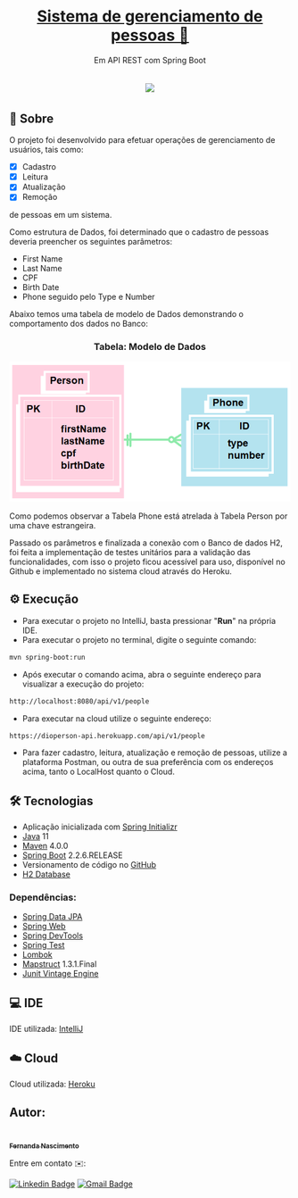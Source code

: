 <h1 align="center">
    <a href="https://github.com/Fernanda1701/dioperson-api">Sistema de gerenciamento de pessoas 📑</a>
</h1>
<p align="center">Em API REST com Spring Boot</p>

<h2 align="center">
<img src="https://img.shields.io/static/v1?label=Status:&message=Completo ✅&color=32CD32&style=for-the-badge&logo=ghost"/>
</h2>


## 💎 Sobre

O projeto foi desenvolvido para efetuar operações de gerenciamento de usuários, tais como:
- [x] Cadastro
- [x] Leitura 
- [x] Atualização  
- [x] Remoção 
<p>de pessoas em um sistema.</p> 
<p>Como estrutura de Dados, foi determinado que o cadastro de pessoas deveria preencher os seguintes parâmetros:</p>

- First Name
- Last Name
- CPF
- Birth Date
- Phone seguido pelo Type e Number

<p>Abaixo temos uma tabela de modelo de Dados demonstrando o comportamento dos dados no Banco:</p>


<h3 align="center">Tabela: Modelo de Dados</h3>

<p align="center">
  <img alt="tabelaModeloDeDados" title="tabelaModeloDeDados" src="./assets/tabelaModeloDeDados.png" />
</p>


<p>Como podemos observar a Tabela Phone está atrelada à Tabela Person por uma chave estrangeira.</p>
<p>Passado os parâmetros e finalizada a conexão com o Banco de dados H2, foi feita a implementação de testes unitários para a validação das funcionalidades, 
com isso o projeto ficou acessível para uso, disponível no Github e implementado no sistema cloud através do Heroku.</p>


## ⚙️ Execução

- Para executar o projeto no IntelliJ, basta pressionar "<b>Run</b>" na própria IDE. 
- Para executar o projeto no terminal, digite o seguinte comando:

```bash
mvn spring-boot:run
```
- Após executar o comando acima, abra o seguinte endereço para visualizar a execução do projeto:
```bash
http://localhost:8080/api/v1/people
```
- Para executar na cloud utilize o seguinte endereço:
```bash
https://dioperson-api.herokuapp.com/api/v1/people
```
- Para fazer cadastro, leitura, atualização e remoção de pessoas, utilize a plataforma Postman, ou outra de sua preferência com os endereços acima, tanto o LocalHost quanto o Cloud. 

## 🛠 Tecnologias
 
- Aplicação inicializada com [Spring Initializr](https://start.spring.io/)
- [Java](https://www.java.com/) 11
- [Maven](https://maven.apache.org/) 4.0.0
- [Spring Boot](https://spring.io/projects/spring-boot) 2.2.6.RELEASE
- Versionamento de código no [GitHub](https://github.com/)
- [H2 Database](https://www.h2database.com/html/main.html)

### Dependências:

- [Spring Data JPA](https://spring.io/projects/spring-data-jpa)
- [Spring Web](https://docs.spring.io/spring-framework/docs/current/reference/html/web.html#spring-web)
- [Spring DevTools](https://docs.spring.io/spring-boot/docs/1.5.16.RELEASE/reference/html/using-boot-devtools.html)
- [Spring Test](https://docs.spring.io/spring-framework/docs/current/reference/html/testing.html)
- [Lombok](https://projectlombok.org/)
- [Mapstruct](https://mapstruct.org/) 1.3.1.Final
- [Junit Vintage Engine](https://mvnrepository.com/artifact/org.junit.vintage/junit-vintage-engine)

## 💻 IDE

IDE utilizada: [IntelliJ](https://www.jetbrains.com/pt-br/idea/)

## ☁️ Cloud

Cloud utilizada: [Heroku](https://id.heroku.com/)

## Autor:

<a href="https://github.com/Fernanda1701">
 <img style="border-radius: 50%;" src="https://avatars.githubusercontent.com/Fernanda1701" width="80px;" alt=""/>
 <br />
 <sub><b>Fernanda Nascimento</b></sub></a> <a href="https://github.com/Fernanda1701"></a>

Entre em contato ✉️:

[![Linkedin Badge](https://img.shields.io/badge/-Fernanda-blue??style=plastic&logo=Linkedin&logoColor=white&link=https://www.linkedin.com/in/fnasci/)](https://www.linkedin.com/in/fnasci/)
[![Gmail Badge](https://img.shields.io/badge/-fnasci.1701@gmail.com-c14438?style=plastic&logo=Gmail&logoColor=white&link=mailto:fnasci.1701@gmail.com)](mailto:fnasci.1701@gmail.com)
